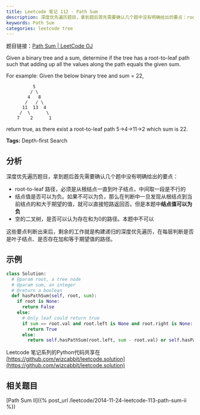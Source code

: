 ```yaml
---
title: Leetcode 笔记 112 - Path Sum
description: 深度优先遍历题目，拿到题后首先需要确认几个题中没有明确给出的要点：root-to-leaf 路径，必须是从根结点一直到叶子结点，中间取一段是不行的；结点值可以为负；空的二叉树，不能认为存在和为0的路径
keywords: Path Sum
categories: leetcode tree
---
```


题目链接：[Path Sum | LeetCode OJ](https://oj.leetcode.com/problems/path-sum/)

Given a binary tree and a sum, determine if the tree has a root-to-leaf path such that adding up all the values along the path equals the given sum.

For example:
Given the below binary tree and sum = 22,

              5
             / \
            4   8
           /   / \
          11  13  4
         /  \      \
        7    2      1

return true, as there exist a root-to-leaf path 5->4->11->2 which sum is 22.

**Tags:** Depth-first Search

## 分析

深度优先遍历题目，拿到题后首先需要确认几个题中没有明确给出的要点：

+ root-to-leaf 路径，必须是从根结点一直到叶子结点，中间取一段是不行的
+ 结点值是否可以为负。如果不可以为负，那么在判断中一旦发现从根结点到当前结点的和大于期望的值，就可以直接短路返回否。但是本题中**结点值可以为负**
+ 空的二叉树，是否可以认为存在和为0的路径。本题中不可以

这些要点判断出来后，剩余的工作就是构建递归的深度优先遍历，在每层判断是否是叶子结点、是否存在加和等于期望值的路径。

## 示例

```python
class Solution:
  # @param root, a tree node
  # @param sum, an integer
  # @return a boolean
  def hasPathSum(self, root, sum):
    if root is None:
      return False
    else:
      # Only leaf could return true
      if sum == root.val and root.left is None and root.right is None:
        return True
      else:
        return self.hasPathSum(root.left, sum - root.val) or self.hasPathSum(root.right, sum - root.val)
```

Leetcode 笔记系列的Python代码共享在[https://github.com/wizcabbit/leetcode.solution](https://github.com/wizcabbit/leetcode.solution)

## 相关题目

[Path Sum II]({% post_url /leetcode/2014-11-24-leetcode-113-path-sum-ii %})

